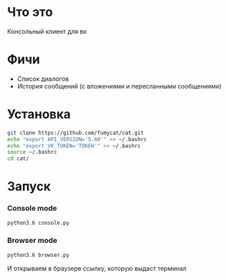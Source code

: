 # Что это
Консольный клиент для вк

# Фичи

- Список диалогов
- История сообщений (с вложениями и пересланными сообщениями)

# Установка

```bash
git clone https://github.com/fumycat/cat.git
echo "export API_VERSION='5.60'" >> ~/.bashrc
echo "export VK_TOKEN='ТОКЕН'" >> ~/.bashrc
source ~/.bashrc
cd cat/
```
# Запуск
### Console mode


```bash
python3.6 console.py
```

### Browser mode

```bash
python3.6 browser.py
```

И открываем в браузере ссылку, которую выдаст терминал
